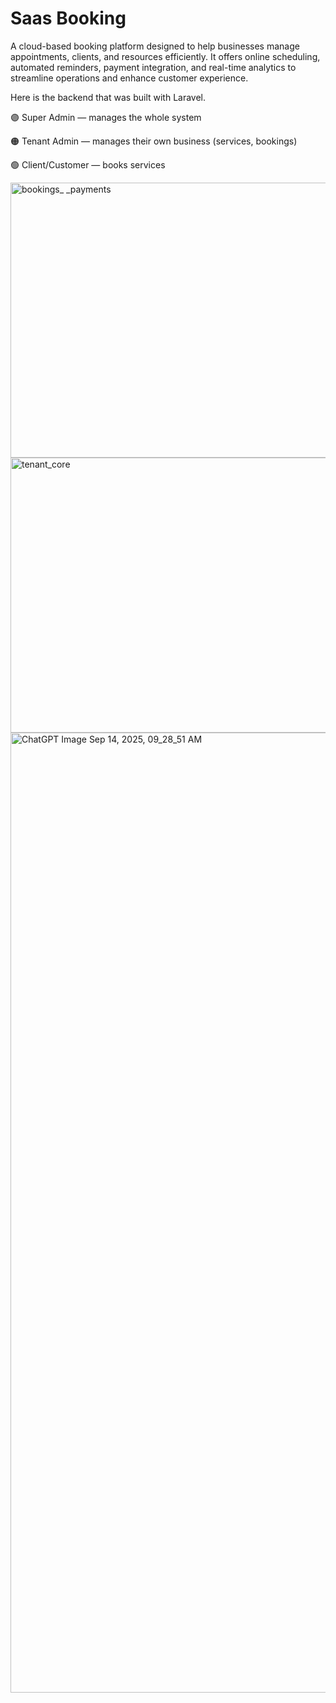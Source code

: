 # Saas Booking

A cloud-based booking platform designed to help businesses manage appointments, clients, and resources efficiently. It offers online scheduling, automated reminders, payment integration, and real-time analytics to streamline operations and enhance customer experience.

Here is the backend that was built with Laravel.

🟣 Super Admin — manages the whole system

🟠 Tenant Admin — manages their own business (services, bookings)

🟢 Client/Customer — books services


<img width="645" height="440" alt="bookings_ _payments" src="https://github.com/user-attachments/assets/ec9feb3b-b693-462b-8623-896a4e5e31a4" />
<img width="554" height="440" alt="tenant_core" src="https://github.com/user-attachments/assets/92a2685e-8938-4832-9d17-7032f5ae5775" />
<img width="1024" height="1536" alt="ChatGPT Image Sep 14, 2025, 09_28_51 AM" src="https://github.com/user-attachments/assets/d8705fc1-0a7a-4d16-ac08-2b6ce6cf2d48" />



